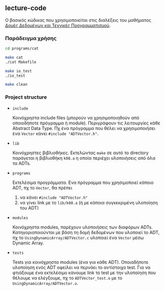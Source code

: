 ## lecture-code

Ο βασικός κώδικας που χρησιμοποιείται στις διαλέξεις του μαθήματος [Δομές Δεδομένων και Τεχνικές Προγραμματισμού](https://k08.chatzi.org).

### Παράδειγμα χρήσης

```bash
cd programs/cat

make cat
./cat Makefile

make io_test
./io_test

make clean
```

### Project structure

- `include`

  Κοινόχρηστα include files (μπορούν να χρησιμοποιηθούν από οποιοδήποτε πρόγραμμα ή module).
  Περιγράφουν τις λειτουργίες κάθε Abstract Data Type. Πχ ένα πρόγραμμα
  που θέλει να χρησιμοποιήσει ένα `Vector` κάνει `#include "ADTVector.h"`.

- `lib`

  Κοινόχρηστες βιβλιοθήκες. Εκτελώντας `make` σε αυτό το directory παράγεται η βιβλιοθήκη
  `k08.a` η οποία περιέχει υλοποιήσεις από όλα τα ADTs.

- `programs`

  Εκτελέσιμα προγράμματα. Ενα πρόγραμμα που χρησιμοποιεί κάποιο ADT, πχ το `Vector`, θα πρέπει
  1. να κάνει `#include "ADTVector.h"`
  2. να γίνει link με το `lib/k08.a` (ή με κάποια συγκεκριμένη υλοποίηση του ADT)

- `modules`

  Κοινόχρηστα modules, παρέχουν υλοποιήσεις των διαφόρων ADTs. Κατηγοριοποιούνται με βάση τη
  δομή δεδομένων που υλοποιεί το ADT, πχ το `UsingDynamicArray/ADTVector.c` υλοποιεί ένα `Vector`
  μέσω Dynamic Array.

- `tests`

  Tests για κοινόχρηστα modules (ένα για κάθε ADT). Οποιαδήποτε υλοποίηση ενός ADT οφείλει να
  περνάει το αντίστοιχο test. Για να φτιάξουμε ένα εκτελέσιμο κάνουμε link
  το test με την υλοποίηση που θέλουμε να ελέγξουμε, πχ
  το `ADTVector_test.o` με το `UsingDynamicArray/ADTVector.o`.